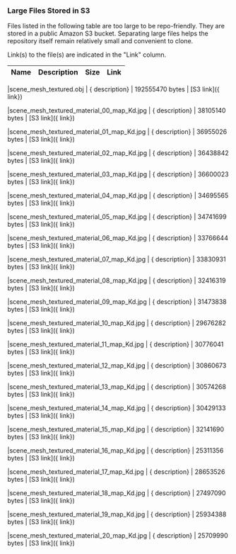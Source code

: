 ### Large Files Stored in S3

Files listed in the following table are too large to be repo-friendly.
They are stored in a public Amazon S3 bucket.
Separating large files helps the repository itself remain relatively small and convenient to clone.

Link(s) to the file(s) are indicated in the "Link" column.

| Name      |Description |Size | Link |
| :----------- | :--- | :--- | :----------- |

|scene_mesh_textured.obj | { description} | 192555470 bytes | [S3 link]({ link})

|scene_mesh_textured_material_00_map_Kd.jpg | { description} | 38105140 bytes | [S3 link]({ link})

|scene_mesh_textured_material_01_map_Kd.jpg | { description} | 36955026 bytes | [S3 link]({ link})

|scene_mesh_textured_material_02_map_Kd.jpg | { description} | 36438842 bytes | [S3 link]({ link})

|scene_mesh_textured_material_03_map_Kd.jpg | { description} | 36600023 bytes | [S3 link]({ link})

|scene_mesh_textured_material_04_map_Kd.jpg | { description} | 34695565 bytes | [S3 link]({ link})

|scene_mesh_textured_material_05_map_Kd.jpg | { description} | 34741699 bytes | [S3 link]({ link})

|scene_mesh_textured_material_06_map_Kd.jpg | { description} | 33766644 bytes | [S3 link]({ link})

|scene_mesh_textured_material_07_map_Kd.jpg | { description} | 33830931 bytes | [S3 link]({ link})

|scene_mesh_textured_material_08_map_Kd.jpg | { description} | 32416319 bytes | [S3 link]({ link})

|scene_mesh_textured_material_09_map_Kd.jpg | { description} | 31473838 bytes | [S3 link]({ link})

|scene_mesh_textured_material_10_map_Kd.jpg | { description} | 29676282 bytes | [S3 link]({ link})

|scene_mesh_textured_material_11_map_Kd.jpg | { description} | 30776041 bytes | [S3 link]({ link})

|scene_mesh_textured_material_12_map_Kd.jpg | { description} | 30860673 bytes | [S3 link]({ link})

|scene_mesh_textured_material_13_map_Kd.jpg | { description} | 30574268 bytes | [S3 link]({ link})

|scene_mesh_textured_material_14_map_Kd.jpg | { description} | 30429133 bytes | [S3 link]({ link})

|scene_mesh_textured_material_15_map_Kd.jpg | { description} | 32141690 bytes | [S3 link]({ link})

|scene_mesh_textured_material_16_map_Kd.jpg | { description} | 25311356 bytes | [S3 link]({ link})

|scene_mesh_textured_material_17_map_Kd.jpg | { description} | 28653526 bytes | [S3 link]({ link})

|scene_mesh_textured_material_18_map_Kd.jpg | { description} | 27497090 bytes | [S3 link]({ link})

|scene_mesh_textured_material_19_map_Kd.jpg | { description} | 25934388 bytes | [S3 link]({ link})

|scene_mesh_textured_material_20_map_Kd.jpg | { description} | 25709990 bytes | [S3 link]({ link})


